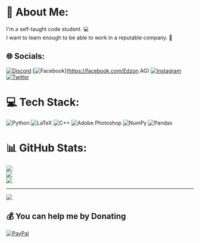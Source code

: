 # 💫 About Me:
I'm a self-taught code student. 💻<br>I want to learn enough to be able to work in a reputable company. 🏢


## 🌐 Socials:
[![Discord](https://img.shields.io/badge/Discord-%237289DA.svg?logo=discord&logoColor=white)](htttps://discord.gg/エド#9817) [![Facebook](https://img.shields.io/badge/Facebook-%231877F2.svg?logo=Facebook&logoColor=white)](https://facebook.com/Edzon AG) [![Instagram](https://img.shields.io/badge/Instagram-%23E4405F.svg?logo=Instagram&logoColor=white)](https://instagram.com/edzon._.ag) [![Twitter](https://img.shields.io/badge/Twitter-%231DA1F2.svg?logo=Twitter&logoColor=white)](https://twitter.com/@EdzonAG) 

# 💻 Tech Stack:
![Python](https://img.shields.io/badge/python-3670A0?style=for-the-badge&logo=python&logoColor=ffdd54) ![LaTeX](https://img.shields.io/badge/latex-%23008080.svg?style=for-the-badge&logo=latex&logoColor=white) ![C++](https://img.shields.io/badge/c++-%2300599C.svg?style=for-the-badge&logo=c%2B%2B&logoColor=white) ![Adobe Photoshop](https://img.shields.io/badge/adobephotoshop-%2331A8FF.svg?style=for-the-badge&logo=adobephotoshop&logoColor=white) ![NumPy](https://img.shields.io/badge/numpy-%23013243.svg?style=for-the-badge&logo=numpy&logoColor=white) ![Pandas](https://img.shields.io/badge/pandas-%23150458.svg?style=for-the-badge&logo=pandas&logoColor=white)
# 📊 GitHub Stats:
![](https://github-readme-stats.vercel.app/api?username=EdzonAG&theme=dark&hide_border=false&include_all_commits=true&count_private=true)<br/>
![](https://github-readme-streak-stats.herokuapp.com/?user=EdzonAG&theme=dark&hide_border=false)<br/>
![](https://github-readme-stats.vercel.app/api/top-langs/?username=EdzonAG&theme=dark&hide_border=false&include_all_commits=true&count_private=true&layout=compact)

---
[![](https://visitcount.itsvg.in/api?id=EdzonAG&icon=2&color=0)](https://visitcount.itsvg.in)

  ## 💰 You can help me by Donating
  [![PayPal](https://img.shields.io/badge/PayPal-00457C?style=for-the-badge&logo=paypal&logoColor=white)](https://paypal.me/https://paypal.me/EdzonAG?country.x=MX&locale.x=es_XC) 

  
<!-- Proudly created with GPRM ( https://gprm.itsvg.in ) -->

<!--
**EdzonAG/EdzonAG** is a ✨ _special_ ✨ repository because its `README.md` (this file) appears on your GitHub profile.

Here are some ideas to get you started:

- 🔭 I’m currently working on ...
- 🌱 I’m currently learning ...
- 👯 I’m looking to collaborate on ...
- 🤔 I’m looking for help with ...
- 💬 Ask me about ...
- 📫 How to reach me: ...
- 😄 Pronouns: ...
- ⚡ Fun fact: ...
-->
